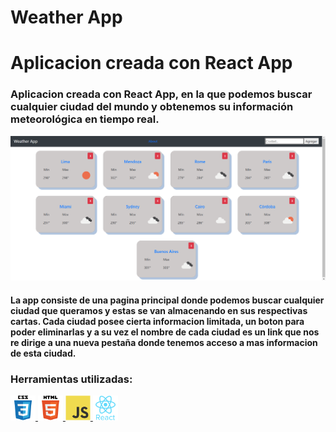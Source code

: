 # Weather App

# Aplicacion creada con React App 
<div>
  <h3>Aplicacion creada con React App, en la que podemos buscar cualquier ciudad del mundo y obtenemos su información meteorológica en tiempo real.</h3>

  <img src='./src/img/app.png' />
  <h4>
    La app consiste de una pagina principal donde podemos buscar cualquier ciudad que queramos y estas se van almacenando en sus respectivas cartas. Cada ciudad posee cierta informacion limitada, un boton para poder eliminarlas y a su vez el nombre de cada ciudad es un link que nos re dirige a una nueva pestaña donde tenemos acceso a mas informacion de esta ciudad.
  </h4>
</div>
<h3 align="left">Herramientas utilizadas:</h3>
<p align="left"> <a href="https://www.w3schools.com/css/" target="_blank" rel="noreferrer"> <img src="https://raw.githubusercontent.com/devicons/devicon/master/icons/css3/css3-original-wordmark.svg" alt="css3" width="40" height="40"/> </a><a href="https://www.w3.org/html/" target="_blank" rel="noreferrer"> <img src="https://raw.githubusercontent.com/devicons/devicon/master/icons/html5/html5-original-wordmark.svg" alt="html5" width="40" height="40"/> </a> <a href="https://developer.mozilla.org/en-US/docs/Web/JavaScript" target="_blank" rel="noreferrer"> <img src="https://raw.githubusercontent.com/devicons/devicon/master/icons/javascript/javascript-original.svg" alt="javascript" width="40" height="40"/> </a> <a href="https://reactjs.org/" target="_blank" rel="noreferrer"> <img src="https://raw.githubusercontent.com/devicons/devicon/master/icons/react/react-original-wordmark.svg" alt="react" width="40" height="40"/> </a> 
